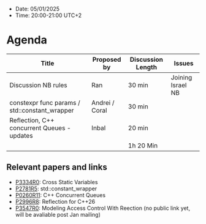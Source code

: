 * Date: 05/01/2025
* Time: 20:00-21:00 UTC+2

# Agenda

| Title | Proposed by | Discussion Length | Issues       |
|----------|-------------|-------------|----------------|
| Discussion NB rules | Ran |  30 min | Joining Israel NB |
| constexpr func params / std::constant_wrapper | Andrei / Coral | 30 min | |
| Reflection, C++ concurrent Queues - updates | Inbal | 20 min | |
|           |   | 1h 20 Min     |          |


## Relevant papers and links
   * [P3334R0](https://wg21.link/P3334R0): Cross Static Variables
   * [P2781R5](https://wg21.link/P2781R5): std::constant_wrapper
   * [P0260R11](https://wg21.link/P0260R13): C++ Concurrent Queues
   * [P2996R8](https://wg21.link/P2996R8): Reflection for C++26
   * [P3547R0](https://wg21.link/P3547R0): Modeling Access Control With Reection (no public link yet, will be avaliable post Jan mailing)


